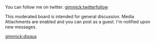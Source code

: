 You can follow me on twitter.  [gimmick:twitterfollow](VF4rcy)

This moderated board is intended for general discussion. Media Attachments are enabled and you can post as a guest. I'm notified upon new messages.

[gimmick:disqus](mymdwiki)